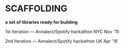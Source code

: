 SCAFFOLDING
===========

**a set of libraries ready for building**

1st Iteration — Annalect/Spotify hackathon NYC Nov '15

2nd Iteration  — Annalect/Spotify hackathon UK Apr '16
